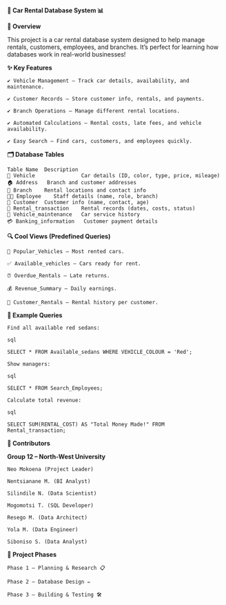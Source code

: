 **🚗 Car Rental Database System 📊**

**🌟 Overview**

This project is a car rental database system designed to help manage rentals, customers, employees, and branches. It’s perfect for learning how databases work in real-world businesses!


**✨ Key Features**

    ✔ Vehicle Management – Track car details, availability, and maintenance.
    
    ✔ Customer Records – Store customer info, rentals, and payments.
    
    ✔ Branch Operations – Manage different rental locations.
    
    ✔ Automated Calculations – Rental costs, late fees, and vehicle availability.
    
    ✔ Easy Search – Find cars, customers, and employees quickly.
    


**🗂 Database Tables**


    Table Name	Description
    🚗 Vehicle	            Car details (ID, color, type, price, mileage)
    🏠 Address	Branch and customer addresses
    🏢 Branch	Rental locations and contact info
    👨‍💼 Employee	Staff details (name, role, branch)
    👥 Customer	Customer info (name, contact, age)
    📝 Rental_transaction	Rental records (dates, costs, status)
    🔧 Vehicle_maintenance	Car service history
    💳 Banking_information	Customer payment details



**🔍 Cool Views (Predefined Queries)**

    🚗 Popular_Vehicles – Most rented cars.
    
    ✅ Available_vehicles – Cars ready for rent.
    
    ⏰ Overdue_Rentals – Late returns.
    
    💰 Revenue_Summary – Daily earnings.
    
    👤 Customer_Rentals – Rental history per customer.


**📝 Example Queries**

    Find all available red sedans:
    
    sql
    
    SELECT * FROM Available_sedans WHERE VEHICLE_COLOUR = 'Red';
    
    Show managers:
    
    sql
    
    SELECT * FROM Search_Employees;
    
    Calculate total revenue:
    
    sql
    
    SELECT SUM(RENTAL_COST) AS "Total Money Made!" FROM Rental_transaction;

**👥 Contributors**

  **Group 12 – North-West University**
    
    Neo Mokoena (Project Leader)
    
    Nentsianane M. (BI Analyst)
    
    Silindile N. (Data Scientist)
    
    Mogomotsi T. (SQL Developer)
    
    Resego M. (Data Architect)
    
    Yola M. (Data Engineer)
    
    Siboniso S. (Data Analyst)

**📌 Project Phases**

    Phase 1 – Planning & Research 📋
    
    Phase 2 – Database Design ✏️
    
    Phase 3 – Building & Testing 🛠
